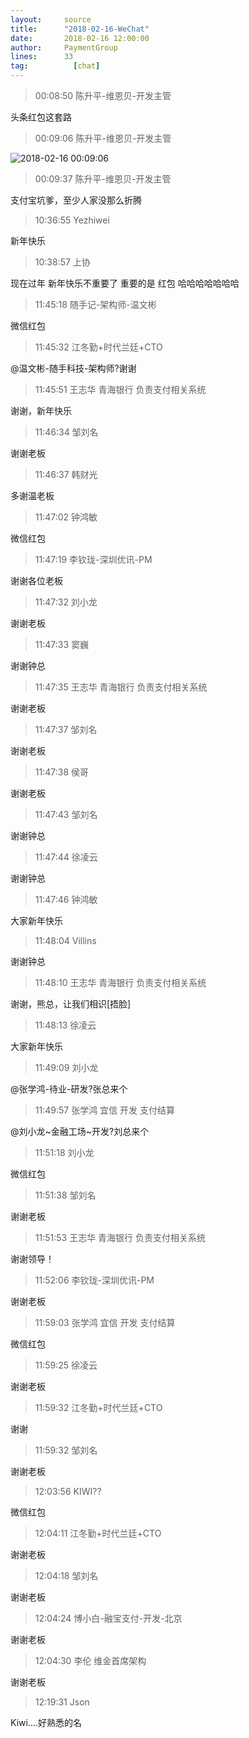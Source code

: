 ```yaml
---
layout:     source 
title:      "2018-02-16-WeChat"
date:       2018-02-16 12:00:00
author:     PaymentGroup
lines:      33 
tag:		  [chat]
---
```

> 00:08:50  陈升平-维恩贝-开发主管  
   
头条红包这套路  
   
> 00:09:06  陈升平-维恩贝-开发主管  
   
![2018-02-16 00:09:06](http://static.cocolian.org/img/20180216_000906.png) 
   
> 00:09:37  陈升平-维恩贝-开发主管  
   
支付宝坑爹，至少人家没那么折腾  
   
> 10:36:55  Yezhiwei  
   
新年快乐  
   
> 10:38:57  上协  
   
现在过年 新年快乐不重要了 重要的是 红包 哈哈哈哈哈哈哈  
   
> 11:45:18  随手记-架构师-温文彬  
   
微信红包  
   
> 11:45:32  江冬勤+时代兰廷+CTO  
   
@温文彬-随手科技-架构师?谢谢  
   
> 11:45:51  王志华 青海银行 负责支付相关系统  
   
谢谢，新年快乐  
   
> 11:46:34  邹刘名  
   
谢谢老板  
   
> 11:46:37  韩财光  
   
多谢温老板  
   
> 11:47:02  钟鸿敏  
   
微信红包  
   
> 11:47:19  李钦珑-深圳优讯-PM  
   
谢谢各位老板  
   
> 11:47:32  刘小龙  
   
谢谢老板  
   
> 11:47:33  窦巍  
   
谢谢钟总   
   
> 11:47:35  王志华 青海银行 负责支付相关系统  
   
谢谢老板  
   
> 11:47:37  邹刘名  
   
谢谢老板  
   
> 11:47:38  侯哥  
   
谢谢老板  
   
> 11:47:43  邹刘名  
   
谢谢钟总  
   
> 11:47:44  徐凌云  
   
谢谢钟总   
   
> 11:47:46  钟鸿敏  
   
大家新年快乐  
   
> 11:48:04  Villins  
   
谢谢钟总   
   
> 11:48:10  王志华 青海银行 负责支付相关系统  
   
谢谢，熊总，让我们相识[捂脸]  
   
> 11:48:13  徐凌云  
   
大家新年快乐  
   
> 11:49:09  刘小龙  
   
@张学鸿-待业-研发?张总来个  
   
> 11:49:57  张学鸿 宜信 开发 支付结算   
   
@刘小龙~金融工场~开发?刘总来个  
   
> 11:51:18  刘小龙  
   
微信红包  
   
> 11:51:38  邹刘名  
   
谢谢老板  
   
> 11:51:53  王志华 青海银行 负责支付相关系统  
   
谢谢领导！  
   
> 11:52:06  李钦珑-深圳优讯-PM  
   
谢谢老板  
   
> 11:59:03  张学鸿 宜信 开发 支付结算   
   
微信红包  
   
> 11:59:25  徐凌云  
   
谢谢老板  
   
> 11:59:32  江冬勤+时代兰廷+CTO  
   
谢谢  
   
> 11:59:32  邹刘名  
   
谢谢老板  
   
> 12:03:56  KIWI??  
   
微信红包  
   
> 12:04:11  江冬勤+时代兰廷+CTO  
   
谢谢老板  
   
> 12:04:18  邹刘名  
   
谢谢老板  
   
> 12:04:24  博小白-融宝支付-开发-北京  
   
谢谢老板  
   
> 12:04:30  李伦 维金首席架构  
   
谢谢老板  
   
> 12:19:31  Json  
   
Kiwi....好熟悉的名  
   
